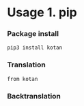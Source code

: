 # Usage 1. pip

### Package install
```
pip3 install kotan
```

### Translation
```
from kotan
```

### Backtranslation
```
```

